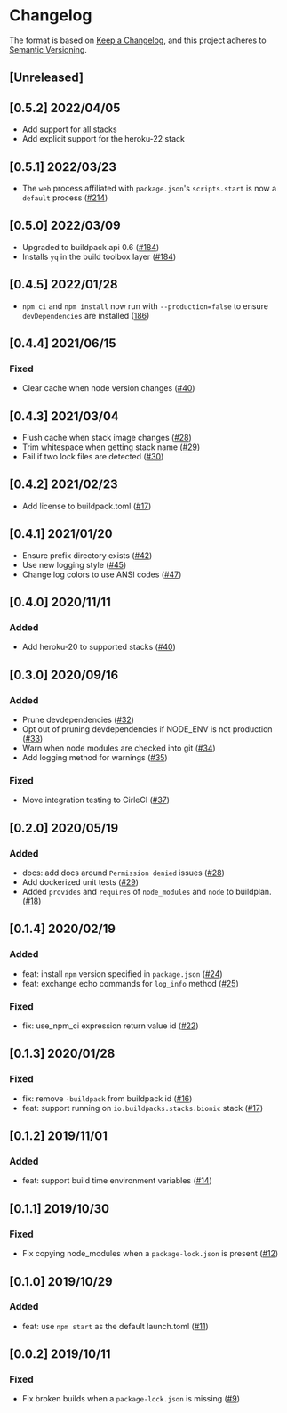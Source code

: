 # Changelog
The format is based on [Keep a Changelog](https://keepachangelog.com/en/1.0.0/),
and this project adheres to [Semantic Versioning](https://semver.org/spec/v2.0.0.html).

## [Unreleased]

## [0.5.2] 2022/04/05

- Add support for all stacks
- Add explicit support for the heroku-22 stack

## [0.5.1] 2022/03/23

- The `web` process affiliated with `package.json`'s `scripts.start` is now a `default` process ([#214](https://github.com/heroku/buildpacks-nodejs/pull/214))

## [0.5.0] 2022/03/09

- Upgraded to buildpack api 0.6 ([#184](https://github.com/heroku/buildpacks-nodejs/pull/184))
- Installs `yq` in the build toolbox layer ([#184](https://github.com/heroku/buildpacks-nodejs/pull/184))

## [0.4.5] 2022/01/28
- `npm ci` and `npm install` now run with `--production=false` to ensure `devDependencies` are installed ([186](https://github.com/heroku/buildpacks-nodejs/pull/186))

## [0.4.4] 2021/06/15
### Fixed
- Clear cache when node version changes ([#40](https://github.com/heroku/buildpacks-node/pull/40))

## [0.4.3] 2021/03/04
- Flush cache when stack image changes ([#28](https://github.com/heroku/buildpacks-node/pull/28))
- Trim whitespace when getting stack name ([#29](https://github.com/heroku/buildpacks-node/pull/29))
- Fail if two lock files are detected ([#30](https://github.com/heroku/buildpacks-node/pull/30))

## [0.4.2] 2021/02/23
- Add license to buildpack.toml ([#17](https://github.com/heroku/buildpacks-node/pull/17))

## [0.4.1] 2021/01/20
- Ensure prefix directory exists ([#42](https://github.com/neetodeploy/nodejs-npm-buildpack/pull/44))
- Use new logging style ([#45](https://github.com/neetodeploy/nodejs-npm-buildpack/pull/45))
- Change log colors to use ANSI codes ([#47](https://github.com/neetodeploy/nodejs-npm-buildpack/pull/47))

## [0.4.0] 2020/11/11
### Added
- Add heroku-20 to supported stacks ([#40](https://github.com/neetodeploy/nodejs-npm-buildpack/pull/40))

## [0.3.0] 2020/09/16
### Added
- Prune devdependencies ([#32](https://github.com/neetodeploy/nodejs-npm-buildpack/pull/32))
- Opt out of pruning devdependencies if NODE_ENV is not production ([#33](https://github.com/neetodeploy/nodejs-npm-buildpack/pull/33))
- Warn when node modules are checked into git ([#34](https://github.com/neetodeploy/nodejs-npm-buildpack/pull/34))
- Add logging method for warnings ([#35](https://github.com/neetodeploy/nodejs-npm-buildpack/pull/35))
### Fixed
- Move integration testing to CirleCI ([#37](https://github.com/neetodeploy/nodejs-npm-buildpack/pull/37))

## [0.2.0] 2020/05/19
### Added
- docs: add docs around `Permission denied` issues ([#28](https://github.com/neetodeploy/nodejs-npm-buildpack/pull/28))
- Add dockerized unit tests ([#29](https://github.com/neetodeploy/nodejs-npm-buildpack/pull/29))
- Added `provides` and `requires` of `node_modules` and `node` to buildplan. ([#18](https://github.com/neetodeploy/nodejs-npm-buildpack/pull/18))

## [0.1.4] 2020/02/19
### Added
- feat: install `npm` version specified in `package.json` ([#24](https://github.com/neetodeploy/nodejs-npm-buildpack/pull/24))
- feat: exchange echo commands for `log_info` method ([#25](https://github.com/neetodeploy/nodejs-npm-buildpack/pull/25))
### Fixed
- fix: use_npm_ci expression return value id ([#22](https://github.com/neetodeploy/nodejs-npm-buildpack/pull/23))

## [0.1.3] 2020/01/28
### Fixed
- fix: remove `-buildpack` from buildpack id ([#16](https://github.com/neetodeploy/nodejs-npm-buildpack/pull/16))
- feat: support running on `io.buildpacks.stacks.bionic` stack ([#17](https://github.com/neetodeploy/nodejs-npm-buildpack/pull/17))

## [0.1.2] 2019/11/01
### Added
- feat: support build time environment variables ([#14](https://github.com/neetodeploy/nodejs-npm-buildpack/pull/14))

## [0.1.1] 2019/10/30
### Fixed
- Fix copying node_modules when a `package-lock.json` is present ([#12](https://github.com/neetodeploy/nodejs-npm-buildpack/pull/12))

## [0.1.0] 2019/10/29
### Added
- feat: use `npm start` as the default launch.toml ([#11](https://github.com/neetodeploy/nodejs-npm-buildpack/pull/11))

## [0.0.2] 2019/10/11
### Fixed
- Fix broken builds when a `package-lock.json` is missing ([#9](https://github.com/neetodeploy/nodejs-npm-buildpack/pull/9))
